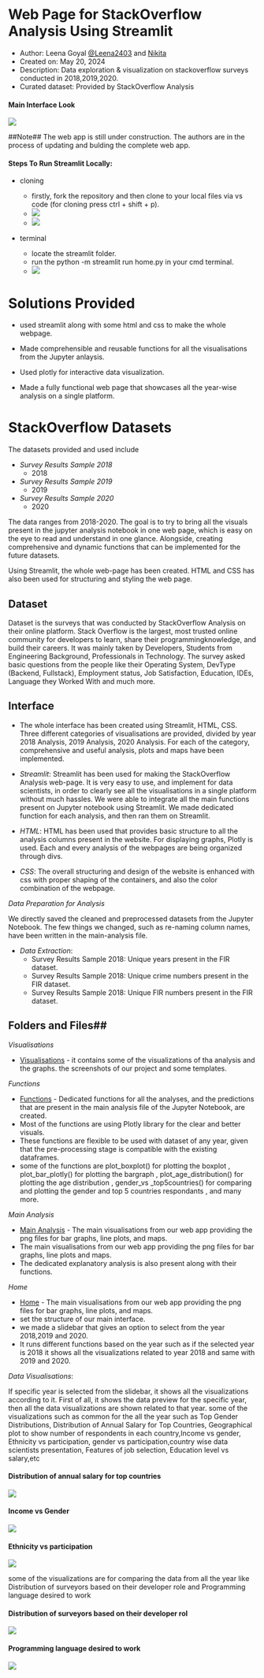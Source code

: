 # Web Page for StackOverflow Analysis Using Streamlit
* Author: Leena Goyal [@Leena2403](https://www.github.com/Leena2403) and [Nikita](https://github.com/NIKITA320495)
* Created on: May 20, 2024
* Description: Data exploration & visualization on stackoverflow surveys conducted in 2018,2019,2020.
* Curated dataset: Provided by StackOverflow Analysis


#### Main Interface Look 
![](Visualizations/main-interface.png?raw=true)

##Note##
The web app is still under construction. The authors are in the process of updating and bulding the complete web app.

#### Steps To Run Streamlit Locally:
- cloning
  - firstly, fork the repository and then clone to your local files via vs code (for cloning press ctrl + shift + p).
  - ![](Visualizations/cloning-1.png?raw=true)
  - ![](Visualizations/cloning-2.png?raw=true)

- terminal
  - locate the streamlit folder.
  - run the python -m streamlit run home.py in your cmd terminal.
  - ![](Visualizations/terminal.png?raw=true)

# Solutions Provided

- used streamlit along with some html and css to make the whole webpage.

- Made comprehensible and reusable functions for all the visualisations from the Jupyter anlaysis.

- Used plotly for interactive data visualization.
  
- Made a fully functional web page that showcases all the year-wise analysis on a single platform.


# StackOverflow Datasets

The datasets provided and used include 

- *Survey Results Sample 2018*
    - 2018
- *Survey Results Sample 2019*
    - 2019
- *Survey Results Sample 2020*
    - 2020
  

The data ranges from 2018-2020. The goal is to try to bring all the visuals present in the jupyter analysis notebook in one web page, which is easy on the eye to read and understand in one glance. Alongside, creating comprehensive and dynamic functions that can be implemented for the future datasets.

Using Streamlit, the whole web-page has been created. HTML and CSS has also been used for structuring and styling the web page.

## Dataset
Dataset is the surveys that was conducted by StackOverflow Analysis on their online platform. Stack Overflow is the largest, most trusted online community for developers to learn, share​ ​their programming ​knowledge, and build their careers. It was mainly taken by Developers, Students from Engineering Background, Professionals in Technology. The survey asked basic questions from the people like their Operating System, DevType (Backend, Fullstack), Employment status, Job Satisfaction, Education, IDEs, Language they Worked With and much more.

## Interface
- The whole interface has been created using Streamlit, HTML, CSS. Three different categories of visualisations are provided, divided by year 2018 Analysis, 2019 Analysis, 2020 Analysis. For each of the category, comprehensive and useful analysis, plots and maps have been implemented.

- *Streamlit*: Streamlit has been used for making the StackOverflow Analysis web-page. It is very easy to use, and implement for data scientists, in order to clearly see all the visualisations in a single platform without much hassles. We were able to integrate all the main functions present on Jupyter notebook using Streamlit. We made dedicated function for each analysis, and then ran them on Streamlit.

- *HTML*: HTML has been used that provides basic structure to all the analysis columns present in the website. For displaying graphs, Plotly is used. Each and every analysis of the webpages are being organized through divs.

- *CSS*: The overall structuring and design of the website is enhanced with css with proper shaping of the containers, and also the color combination of the webpage.

*Data Preparation for Analysis*

We directly saved the cleaned and preprocessed datasets from the Jupyter Notebook. The few things we changed, such as re-naming column names, have been written in the main-analysis file.

- *Data Extraction*:
  - Survey Results Sample 2018: Unique years present in the FIR dataset.
  - Survey Results Sample 2018: Unique crime numbers present in the FIR dataset.
  - Survey Results Sample 2018: Unique FIR numbers present in the FIR dataset.

## Folders and Files##

*Visualisations*
- [Visualisations](https://github.com/NIKITA320495/Stackoverflow-Analysis/tree/main/streamlit/Visualizations) - it contains some of the visualizations of tha analysis and the graphs. the screenshots of our project and some templates.


*Functions*
- [Functions](https://github.com/NIKITA320495/Stackoverflow-Analysis/blob/main/streamlit/functions.py) - Dedicated functions for all the analyses, and the predictions that are present in the main analysis file of the Jupyter Notebook, are created.
- Most of the functions are using Plotly library for the clear and better visuals.
- These functions are flexible to be used with dataset of any year, given that the pre-processing stage is compatible with the existing dataframes.
- some of the functions are plot_boxplot() for plotting the boxplot , plot_bar_plotly() for plotting the bargraph , plot_age_distribution() for plotting the age distribution , gender_vs _top5countries() for comparing and plotting the gender and top 5 countries respondants , and many more.

*Main Analysis*
- [Main Analysis](https://github.com/NIKITA320495/Stackoverflow-Analysis/blob/main/streamlit/main_analysis.py) - The main visualisations from our web app providing the png files for bar graphs, line plots, and maps.
- The main visualisations from our web app providing the png files for bar graphs, line plots and maps.
- The dedicated explanatory analysis is also present along with their functions.


*Home*
- [Home](https://github.com/NIKITA320495/Stackoverflow-Analysis/blob/main/streamlit/home.py) - The main visualisations from our web app providing the png files for bar graphs, line plots, and maps.
- set the structure of our main interface.
- we made a slidebar that gives an option to select from the year 2018,2019 and 2020.
- It runs different functions based on the year such as if the selected year is 2018 it shows all the visualizations related to year 2018 and same with 2019 and 2020.
  
*Data Visualisations*:

If specific year is selected from the slidebar, it shows all the visualizations according to it.
First of all, it shows the data preview for the specific year, then all the  data visualizations are shown related to that year.
some of the visualizations such as common for the all the year such as Top Gender Distributions, Distribution of Annual Salary for Top Countries, Geographical plot to show number of respondents in each country,Income vs gender, Ethnicity vs participation, gender vs participation,country wise data scientists presentation, Features of job selection, Education level vs salary,etc

#### Distribution of annual salary for top countries 
![](Visualizations/annual-salaries.png?raw=true)
#### Income vs Gender
![](Visualizations/income-vs-gender.png?raw=true)
#### Ethnicity vs participation
![](Visualizations/ethenicity.png?raw=true)

some of the visualizations are for comparing the data from all the year like Distribution of surveyors based on their developer role and  Programming language desired to work

#### Distribution of surveyors based on their developer rol
![](Visualizations/Screenshot.png?raw=true)

#### Programming language desired to work
![](Visualizations/languages-desired.png?raw=true)
